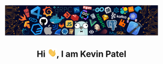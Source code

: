 

<!--
**keepalive4dev/keepalive4dev** is a ✨ _special_ ✨ repository because its `README.md` (this file) appears on your GitHub profile.

Here are some ideas to get you started:

- 🔭 I’m currently working on ...
- 🌱 I’m currently learning ...
- 👯 I’m looking to collaborate on ...
- 🤔 I’m looking for help with ...
- 💬 Ask me about ...
- 📫 How to reach me: ...
- 😄 Pronouns: ...
- ⚡ Fun fact: ...
-->
<p align="center"><img src="https://raw.githubusercontent.com/keepalive4dev/keepalive4dev/master/header.png"></p>

<h1 align="center">Hi <img src="https://raw.githubusercontent.com/keepalive4dev/keepalive4dev/master/Hi.gif" width="30px">, I am Kevin Patel </h1>
